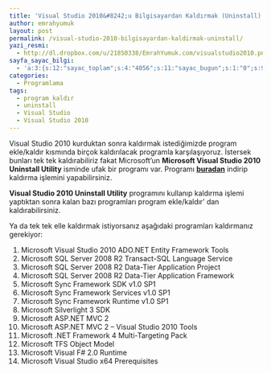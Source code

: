 ```yaml
---
title: 'Visual Studio 2010&#8242;u Bilgisayardan Kaldırmak (Uninstall)'
author: emrahyumuk
layout: post
permalink: /visual-studio-2010-bilgisayardan-kaldirmak-uninstall/
yazi_resmi:
  - http://dl.dropbox.com/u/21850338/EmrahYumuk.com/visualstudio2010.png
sayfa_sayac_bilgi:
  - 'a:3:{s:12:"sayac_toplam";s:4:"4056";s:11:"sayac_bugun";s:1:"0";s:9:"son_okuma";s:10:"1366288702";}'
categories:
  - Programlama
tags:
  - program kaldır
  - uninstall
  - Visual Studio
  - Visual Studio 2010
---
```

Visual Studio 2010 kurduktan sonra kaldırmak istediğimizde program ekle/kaldır kısmında birçok kaldırılacak programla karşılaşıyoruz. İstersek bunları tek tek kaldırabiliriz fakat Microsoft&#8217;un **Microsoft Visual Studio 2010 Uninstall Utility** isminde ufak bir programı var. Programı **[buradan][1]** indirip kaldırma işlemini yapabilirsiniz.  
<!--more-->

**Visual Studio 2010 Uninstall Utility** programını kullanıp kaldırma işlemi yaptıktan sonra kalan bazı programları program ekle/kaldır&#8217; dan kaldırabilirsiniz.

Ya da tek tek elle kaldırmak istiyorsanız aşağıdaki programları kaldırmanız gerekiyor:

1.  Microsoft Visual Studio 2010 ADO.NET Entity Framework Tools
2.  Microsoft SQL Server 2008 R2 Transact-SQL Language Service
3.  Microsoft SQL Server 2008 R2 Data-Tier Application Project
4.  Microsoft SQL Server 2008 R2 Data-Tier Application Framework
5.  Microsoft Sync Framework SDK v1.0 SP1
6.  Microsoft Sync Framework Services v1.0 SP1
7.  Microsoft Sync Framework Runtime v1.0 SP1
8.  Microsoft Silverlight 3 SDK
9.  Microsoft ASP.NET MVC 2
10. Microsoft ASP.NET MVC 2 &#8211; Visual Studio 2010 Tools
11. Microsoft .NET Framework 4 Multi-Targeting Pack
12. Microsoft TFS Object Model
13. Microsoft Visual F# 2.0 Runtime
14. Microsoft Visual Studio x64 Prerequisites

 [1]: http://dl.dropbox.com/u/233963/Programlar/VS2010_Uninstall-RTM.ENU.rar